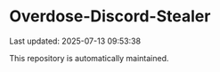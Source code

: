# Overdose-Discord-Stealer

Last updated: 2025-07-13 09:53:38

This repository is automatically maintained.
